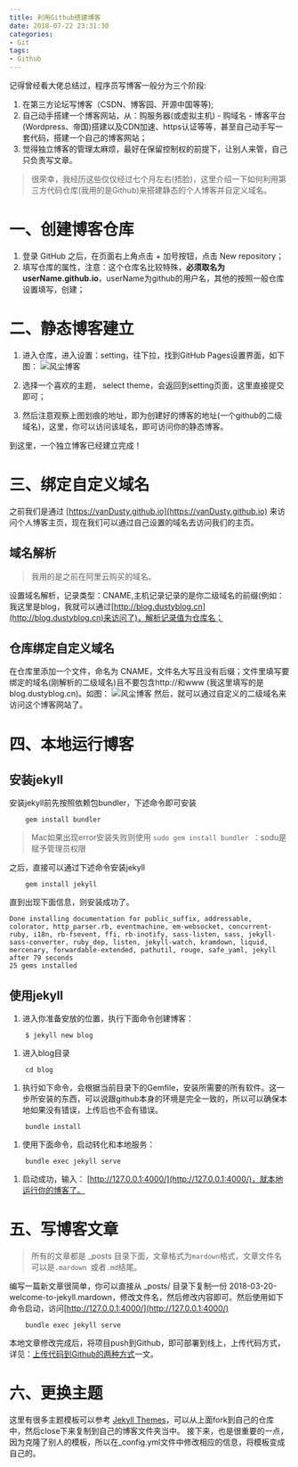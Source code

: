 ```yaml
---
title: 利用Github搭建博客
date: 2018-07-22 23:31:30
categories:
- Git
tags:
- Github
---
```


记得曾经看大佬总结过，程序员写博客一般分为三个阶段:

1. 在第三方论坛写博客（CSDN、博客园、开源中国等等);
1. 自己动手搭建一个博客网站，从：购服务器(或虚拟主机) - 购域名 - 博客平台(Wordpress、帝国)搭建以及CDN加速、https认证等等，甚至自己动手写一套代码，搭建一个自己的博客网站；  
1. 觉得独立博客的管理太麻烦，最好在保留控制权的前提下，让别人来管，自己只负责写文章。

> 很荣幸，我经历这些仅仅经过七个月左右(捂脸)，这里介绍一下如何利用第三方代码仓库(我用的是Github)来搭建静态的个人博客并自定义域名。

# 一、创建博客仓库
1. 登录 GitHub 之后，在页面右上角点击 + 加号按钮，点击 New repository；
2. 填写仓库的属性，注意：这个仓库名比较特殊，**必须取名为userName.github.io**，userName为github的用户名，其他的按照一般仓库设置填写，创建；

# 二、静态博客建立
1. 进入仓库，进入设置：setting，往下拉，找到GitHub Pages设置界面，如下图：
![风尘博客](http://github.dustyblog.cn/articleImg/GitHub-website-01.jpeg)

1. 选择一个喜欢的主题， select theme，会返回到setting页面，这里直接提交即可；
2. 然后注意观察上图划痕的地址，即为创建好的博客的地址(一个github的二级域名)，这里，你可以访问该域名，即可访问你的静态博客。

到这里，一个独立博客已经建立完成！

# 三、绑定自定义域名
之前我们是通过 [https://vanDusty.github.io](https://vanDusty.github.io) 来访问个人博客主页，现在我们可以通过自己设置的域名去访问我们的主页。
## 域名解析
> 我用的是之前在阿里云购买的域名。

设置域名解析，记录类型：CNAME,主机记录记录的是你二级域名的前缀(例如：我这里是blog，我就可以通过[http://blog.dustyblog.cn](http://blog.dustyblog.cn)来访问了)，解析记录值为仓库名；
## 仓库绑定自定义域名
在仓库里添加一个文件，命名为 CNAME，文件名大写且没有后缀；文件里填写要绑定的域名(刚解析的二级域名)且不要包含http://和www (我这里填写的是blog.dustyblog.cn)。如图：
![风尘博客](http://github.dustyblog.cn/articleImg/Github-website-02.png)
然后，就可以通过自定义的二级域名来访问这个博客网站了。

# 四、本地运行博客
## 安装jekyll
安装jekyll前先按照依赖包bundler，下述命令即可安装

``` 
	gem install bundler 
```
> Mac如果出现error安装失败则使用
> `sudo gem install bundler `：sodu是赋予管理员权限

之后，直接可以通过下述命令安装jekyll

```
	gem install jekyll 
```

直到出现下面信息，则安装成功了。
``` 
Done installing documentation for public_suffix, addressable, colorator, http_parser.rb, eventmachine, em-websocket, concurrent-ruby, i18n, rb-fsevent, ffi, rb-inotify, sass-listen, sass, jekyll-sass-converter, ruby_dep, listen, jekyll-watch, kramdown, liquid, mercenary, forwardable-extended, pathutil, rouge, safe_yaml, jekyll after 79 seconds
25 gems installed
```
## 使用jekyll
1. 进入你准备安放的位置，执行下面命令创建博客：
``` 
	$ jekyll new blog 
```
1. 进入blog目录
```
	cd blog 
```
1. 执行如下命令，会根据当前目录下的Gemfile，安装所需要的所有软件。这一步所安装的东西，可以说跟github本身的环境是完全一致的，所以可以确保本地如果没有错误，上传后也不会有错误。
```
	bundle install
```

1. 使用下面命令，启动转化和本地服务：
```
	bundle exec jekyll serve 
```
1. 启动成功，输入： [http://127.0.0.1:4000/](http://127.0.0.1:4000/)，就本地运行你的博客了。

# 五、写博客文章

> 所有的文章都是 _posts 目录下面，文章格式为` mardown `格式，文章文件名可以是` .mardown  `或者` .md `结尾。

编写一篇新文章很简单，你可以直接从 _posts/ 目录下复制一份 2018-03-20-welcome-to-jekyll.mardown，修改文件名，然后修改内容即可。然后使用如下命令启动，访问[http://127.0.0.1:4000/](http://127.0.0.1:4000/)

```
	bundle exec jekyll serve 
```
本地文章修改完成后，将项目push到Github，即可部署到线上，上传代码方式，详见：[上传代码到Github的两种方式]()一文。

# 六、更换主题
这里有很多主题模板可以参考 [Jekyll Themes](http://jekyllthemes.org/)，可以从上面fork到自己的仓库中，然后close下来复制到自己的博客文件夹当中。 接下来，也是很重要的一点，因为克隆了别人的模板，所以在_config.yml文件中修改相应的信息，将模板变成自己的。

